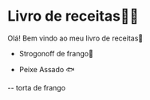 # Livro de receitas:man_cook:

Olá! Bem vindo ao meu livro de receitas:wave:

- Strogonoff de frango:chicken:

- Peixe Assado :fish:

-- torta de frango
